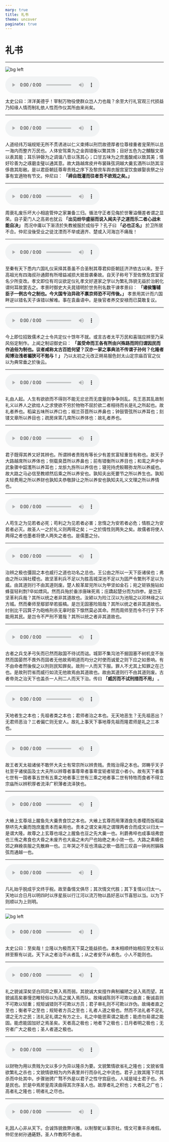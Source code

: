 ```yaml
---
marp: true
title: 礼书
theme: uncover
paginate: true
---
```


# 礼书

---

![bg left](assets/images/simaqian.webp)

![](assets/audios/023/1.mp3)

太史公曰：洋洋美德乎！宰制万物役使群众岂人力也哉？余至大行礼官观三代损益乃知缘人情而制礼依人性而作仪其所由来尚矣。

---

![](assets/audios/023/2.mp3)

人道经纬万端规矩无所不贯诱进以仁义束缚以刑罚故德厚者位尊禄重者宠荣所以总一海内而整齐万民也。人体安驾乘为之金舆错衡以繁其饰；目好五色为之黼黻文章以表其能；耳乐钟磬为之调谐八音以荡其心；口甘五味为之庶羞酸咸以致其美；情好珍善为之琢磨圭璧以通其意。故大路越席皮弁布裳硃弦洞越大羹玄酒所以防其淫侈救其彫敝。是以君臣朝廷尊卑贵贱之序下及黎庶车舆衣服宫室饮食嫁娶丧祭之分事有宜適物有节文。仲尼曰： __「禘自既灌而往者吾不欲观之矣。」__ 

---

![](assets/audios/023/3.mp3)

周衰礼废乐坏大小相逾管仲之家兼备三归。循法守正者见侮於世奢溢僭差者谓之显荣。自子夏门人之高弟也犹云 __「出见纷华盛丽而说入闻夫子之道而乐二者心战未能自决」__ 而况中庸以下渐渍於失教被服於成俗乎？孔子曰 __「必也正名」__ 於卫所居不合。仲尼没後受业之徒沈湮而不举或適齐、楚或入河海岂不痛哉！

---

![](assets/audios/023/4.mp3)

至秦有天下悉内六国礼仪采择其善虽不合圣制其尊君抑臣朝廷济济依古以来。至于高祖光有四海叔孙通颇有所增益减损大抵皆袭秦故。自天子称号下至佐僚及宫室官名少所变改。孝文即位有司议欲定仪礼孝文好道家之学以为繁礼饰貌无益於治躬化谓何耳故罢去之。孝景时御史大夫晁错明於世务刑名数干谏孝景曰： __「诸侯籓辅臣子一例古今之制也。今大国专治异政不禀京师恐不可传後。」__ 孝景用其计而六国畔逆以错名天子诛错以解难。事在袁盎语中。是後官者养交安禄而已莫敢复议。

---

![](assets/audios/023/5.mp3)

今上即位招致儒术之士令共定仪十馀年不就。或言古者太平万民和喜瑞应辨至乃采风俗定制作。上闻之制诏御史曰： __「盖受命而王各有所由兴殊路而同归谓因民而作追俗为制也。议者咸称太古百姓何望？汉亦一家之事典法不传谓子孙何？化隆者闳博治浅者褊狭可不勉与！」__ 乃以太初之元改正朔易服色封太山定宗庙百官之仪以为典常垂之於後云。

---

![](assets/audios/023/6.mp3)

礼由人起。人生有欲欲而不得则不能无忿忿而无度量则争争则乱。先王恶其乱故制礼义以养人之欲给人之求使欲不穷於物物不屈於欲二者相待而长是礼之所起也。故礼者养也。稻粱五味所以养口也；椒兰芬茝所以养鼻也；钟鼓管弦所以养耳也；刻镂文章所以养目也；疏房床笫几席所以养体也：故礼者养也。

---

![](assets/audios/023/7.mp3)

君子既得其养又好其辨也。所谓辨者贵贱有等长少有差贫富轻重皆有称也。故天子大路越席所以养体也；侧载臭茝所以养鼻也；前有错衡所以养目也；和鸾之声步中武象骤中韶濩所以养耳也；龙旂九斿所以养信也；寝兕持虎鲛韅弥龙所以养威也。故大路之马必信至教顺然后乘之所以养安也。孰知夫出死要节之所以养生也。孰知夫轻费用之所以养财也孰知夫恭敬辞让之所以养安也孰知夫礼义文理之所以养情也。

---

![](assets/audios/023/8.mp3)

人苟生之为见若者必死；苟利之为见若者必害；怠惰之为安若者必危；情胜之为安若者必灭。故圣人一之於礼义则两得之矣；一之於情性则两失之矣。故儒者将使人两得之者也墨者将使人两失之者也。是儒墨之分。

---

![](assets/audios/023/9.mp3)

治辨之极也彊固之本也威行之道也功名之总也。王公由之所以一天下臣诸侯也；弗由之所以捐社稷也。故坚革利兵不足以为胜高城深池不足以为固严令繁刑不足以为威。由其道则行不由其道则废。楚人鲛革犀兕所以为甲坚如金石；宛之钜铁施钻如蜂虿轻利剽?卒如熛风。然而兵殆於垂涉唐昧死焉；庄蹻起楚分而为四参。是岂无坚革利兵哉？其所以统之者非其道故也。汝颍以为险江汉以为池阻之以邓林缘之以方城。然而秦师至鄢郢举若振槁。是岂无固塞险阻哉？其所以统之者非其道故也。纣剖比干囚箕子为砲格刑杀无辜时臣下懔然莫必其命。然而周师至而令不行乎下不能用其民。是岂令不严刑不鷟哉？其所以统之者非其道故也。

---

![](assets/audios/023/10.mp3)

古者之兵戈矛弓矢而已然而敌国不待试而诎。城郭不集沟池不掘固塞不树机变不张然而国晏然不畏外而固者无他故焉明道而均分之时使而诚爱之则下应之如景响。有不由命者然後俟之以刑则民知罪矣。故刑一人而天下服。罪人不尤其上知罪之在己也。是故刑罚省而威行如流无他故焉由其道故也。故由其道则行不由其道则废。古者帝尧之治天下也盖杀一人刑二人而天下治。传曰 __「威厉而不试刑措而不用」__ 。

---

![](assets/audios/023/11.mp3)

天地者生之本也；先祖者类之本也；君师者治之本也。无天地恶生？无先祖恶出？无君师恶治？三者偏亡则无安人。故礼上事天下事地尊先祖而隆君师是礼之三本也。

---

![](assets/audios/023/12.mp3)

故王者天太祖诸侯不敢怀大夫士有常宗所以辨贵贱。贵贱治得之本也。郊畴乎天子社至乎诸侯函及士大夫所以辨尊者事尊卑者事卑宜钜者钜宜小者小。故有天下者事七世有一国者事五世有五乘之地者事三世有三乘之地者事二世有特牲而食者不得立宗庙所以辨积厚者流泽广积薄者流泽狭也。

---

![](assets/audios/023/13.mp3)

大飨上玄尊俎上腥鱼先大羹贵食饮之本也。大飨上玄尊而用薄酒食先黍稷而饭稻粱祭哜先大羹而饱庶羞贵本而亲用也。贵本之谓文亲用之谓理两者合而成文以归太一是谓大隆。故尊之上玄尊也俎之上腥鱼也豆之先大羹一也。利爵弗啐也成事俎弗尝也三侑之弗食也大昏之未废齐也大庙之未内尸也始绝之未小敛一也。大路之素幬也郊之麻絻丧服之先散麻一也。三年哭之不反也清庙之歌一倡而三叹县一钟尚拊膈硃弦而通越一也。

---

![](assets/audios/023/14.mp3)

凡礼始乎脱成乎文终乎税。故至备情文俱尽；其次情文代胜；其下复情以归太一。天地以合日月以明四时以序星辰以行江河以流万物以昌好恶以节喜怒以当。以为下则顺以为上则明。

---

![bg left](assets/images/simaqian.webp)

![](assets/audios/023/15.mp3)

太史公曰：至矣哉！立隆以为极而天下莫之能益损也。本末相顺终始相应至文有以辨至察有以说。天下从之者治不从者乱；从之者安不从者危。小人不能则也。

---

![](assets/audios/023/16.mp3)

礼之貌诚深矣坚白同异之察入焉而弱。其貌诚大矣擅作典制褊陋之说入焉而望。其貌诚高矣暴慢恣睢轻俗以为高之属入焉而队。故绳诚陈则不可欺以曲直；衡诚县则不可欺以轻重；规矩诚错则不可欺以方员；君子审礼则不可欺以诈伪。故绳者直之至也；衡者平之至也；规矩者方员之至也；礼者人道之极也。然而不法礼者不足礼谓之无方之民；法礼足礼谓之有方之士。礼之中能思索谓之能虑；能虑勿易谓之能固。能虑能固加好之焉圣矣。天者高之极也；地者下之极也；日月者明之极也；无穷者广大之极也；圣人者道之极也。

---

![](assets/audios/023/17.mp3)

以财物为用以贵贱为文以多少为异以隆杀为要。文貌繁情欲省礼之隆也；文貌省情欲繁礼之杀也；文貌情欲相为内外表里并行而杂礼之中流也。君子上致其隆下尽其杀而中处其中。步骤驰骋广骛不外是以君子之性守宫庭也。人域是域士君子也。外是民也。於是中焉房皇周浃曲得其次序圣人也。故厚者礼之积也；大者礼之广也；高者礼之隆也；明者礼之尽也。

---

![](assets/audios/023/18.mp3)

礼因人心非从天下。合诚饰貌救弊兴雅。以制黎甿以事宗社。情文可重丰杀难假。仲尼坐树孙通蕝野。圣人作教罔不由者。